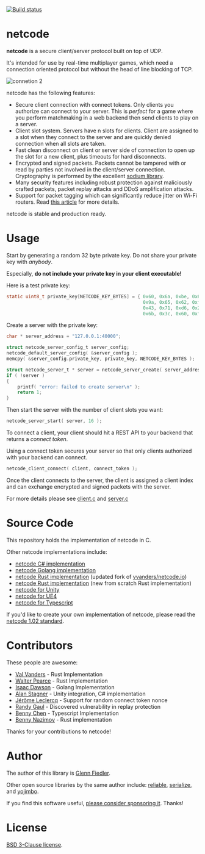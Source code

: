 [![Build status](https://github.com/networkprotocol/netcode/workflows/CI/badge.svg)](https://github.com/networkprotocol/netcode/actions?query=workflow%3ACI)

# netcode

**netcode** is a secure client/server protocol built on top of UDP.

It's intended for use by real-time multiplayer games, which need a connection oriented protocol but without the head of line blocking of TCP.

![connetion 2](https://github.com/user-attachments/assets/5c7e0c9b-17b6-4e84-a57b-13bdb55a9978)

netcode has the following features:

* Secure client connection with connect tokens. Only clients you authorize can connect to your server. This is _perfect_ for a game where you perform matchmaking in a web backend then send clients to play on a server.
* Client slot system. Servers have n slots for clients. Client are assigned to a slot when they connect to the server and are quickly denied connection when all slots are taken.
* Fast clean disconnect on client or server side of connection to open up the slot for a new client, plus timeouts for hard disconnects.
* Encrypted and signed packets. Packets cannot be tampered with or read by parties not involved in the client/server connection. Cryptography is performed by the excellent [sodium library](https://libsodium.gitbook.io/doc).
* Many security features including robust protection against maliciously crafted packets, packet replay attacks and DDoS amplification attacks.
* Support for packet tagging which can significantly reduce jitter on Wi-Fi routers. Read [this article](https://learn.microsoft.com/en-us/gaming/gdk/_content/gc/networking/overviews/qos-packet-tagging) for more details.

netcode is stable and production ready.

# Usage

Start by generating a random 32 byte private key. Do not share your private key with _anybody_. 

Especially, **do not include your private key in your client executable!**

Here is a test private key:

```c
static uint8_t private_key[NETCODE_KEY_BYTES] = { 0x60, 0x6a, 0xbe, 0x6e, 0xc9, 0x19, 0x10, 0xea, 
                                                  0x9a, 0x65, 0x62, 0xf6, 0x6f, 0x2b, 0x30, 0xe4, 
                                                  0x43, 0x71, 0xd6, 0x2c, 0xd1, 0x99, 0x27, 0x26,
                                                  0x6b, 0x3c, 0x60, 0xf4, 0xb7, 0x15, 0xab, 0xa1 };
```

Create a server with the private key:

```c
char * server_address = "127.0.0.1:40000";

struct netcode_server_config_t server_config;
netcode_default_server_config( &server_config );
memcpy( &server_config.private_key, private_key, NETCODE_KEY_BYTES );

struct netcode_server_t * server = netcode_server_create( server_address, &server_config, time );
if ( !server )
{
    printf( "error: failed to create server\n" );
    return 1;
}
```

Then start the server with the number of client slots you want:

```c
netcode_server_start( server, 16 );
```

To connect a client, your client should hit a REST API to your backend that returns a _connect token_.

Using a connect token secures your server so that only clients authorized with your backend can connect.

```c
netcode_client_connect( client, connect_token );
```

Once the client connects to the server, the client is assigned a client index and can exchange encrypted and signed packets with the server.

For more details please see [client.c](client.c) and [server.c](server.c)

# Source Code

This repository holds the implementation of netcode in C.

Other netcode implementations include:

* [netcode C# implementation](https://github.com/KillaMaaki/Netcode.IO.NET)
* [netcode Golang implementation](https://github.com/wirepair/netcode)
* [netcode Rust implementation](https://github.com/jaynus/netcode.io) (updated fork of [vvanders/netcode.io](https://github.com/vvanders/netcode.io))
* [netcode Rust implementation](https://github.com/benny-n/netcode) (new from scratch Rust implementation)
* [netcode for Unity](https://github.com/KillaMaaki/Unity-Netcode.IO)
* [netcode for UE4](https://github.com/RedpointGames/netcode.io-UE4)
* [netcode for Typescript](https://github.com/bennychen/netcode.io-typescript)

If you'd like to create your own implementation of netcode, please read the [netcode 1.02 standard](STANDARD.md).

# Contributors

These people are awesome:

* [Val Vanders](https://github.com/vvanders) - Rust Implementation
* [Walter Pearce](https://github.com/jaynus) - Rust Implementation
* [Isaac Dawson](https://github.com/wirepair) - Golang Implementation
* [Alan Stagner](https://github.com/KillaMaaki) - Unity integration, C# implementation
* [Jérôme Leclercq](https://github.com/SirLynix) - Support for random connect token nonce
* [Randy Gaul](https://github.com/RandyGaul) - Discovered vulnerability in replay protection
* [Benny Chen](https://github.com/bennychen) - Typescript Implementation
* [Benny Nazimov](https://github.com/benny-n) - Rust implementation

Thanks for your contributions to netcode!

# Author

The author of this library is [Glenn Fiedler](https://www.linkedin.com/in/glenn-fiedler-11b735302/).

Other open source libraries by the same author include: [reliable](https://github.com/mas-bandwidth/reliable), [serialize](https://github.com/mas-bandwidth/serialize), and [yojimbo](https://github.com/mas-bandwidth/yojimbo).

If you find this software useful, [please consider sponsoring it](https://github.com/sponsors/mas-bandwidth). Thanks!

# License

[BSD 3-Clause license](https://opensource.org/licenses/BSD-3-Clause).

